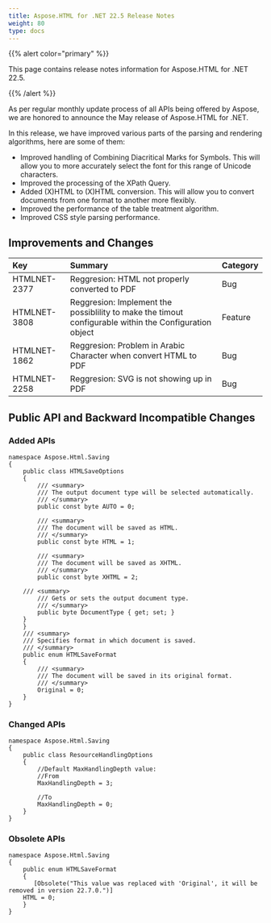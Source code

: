 ```yaml
---
title: Aspose.HTML for .NET 22.5 Release Notes
weight: 80
type: docs
---
```

  {{% alert color="primary" %}} 

This page contains release notes information for Aspose.HTML for .NET 22.5.

{{% /alert %}} 

As per regular monthly update process of all APIs being offered by Aspose, we are honored to announce the May release of Aspose.HTML for .NET.

In this release, we have improved various parts of the parsing and rendering algorithms, here are some of them:

* Improved handling of Combining Diacritical Marks for Symbols. This will allow you to more accurately select the font for this range of Unicode characters.
* Improved the processing of the XPath Query.
* Added (X)HTML to (X)HTML conversion. This will allow you to convert documents from one format to another more flexibly.
* Improved the performance of the table treatment algorithm.
* Improved CSS style parsing performance.


## **Improvements and Changes**

|**Key**|**Summary**|**Category**|
| :- | :- | :- |
|HTMLNET-2377|Reggresion: HTML not properly converted to PDF|Bug|
|HTMLNET-3808|Reggresion: Implement the possiblility to make the timout configurable within the Configuration object|Feature|
|HTMLNET-1862|Reggresion: Problem in Arabic Character when convert HTML to PDF|Bug|
|HTMLNET-2258|Reggresion: SVG is not showing up in PDF|Bug|

## **Public API and Backward Incompatible Changes**
### **Added APIs**

```
namespace Aspose.Html.Saving
{
    public class HTMLSaveOptions
    {
        /// <summary>
        /// The output document type will be selected automatically.
        /// </summary>
        public const byte AUTO = 0;

        /// <summary>
        /// The document will be saved as HTML.
        /// </summary>
        public const byte HTML = 1;

        /// <summary>
        /// The document will be saved as XHTML.
        /// </summary>
        public const byte XHTML = 2;
		
	/// <summary>
        /// Gets or sets the output document type.
        /// </summary>
        public byte DocumentType { get; set; }
	}
    }
    /// <summary>
    /// Specifies format in which document is saved.
    /// </summary>
    public enum HTMLSaveFormat
    {
        /// <summary>
        /// The document will be saved in its original format.
        /// </summary>
        Original = 0;
    }
}
```

### **Changed APIs**

```
namespace Aspose.Html.Saving
{
    public class ResourceHandlingOptions
    {
		//Default MaxHandlingDepth value:
		//From 
		MaxHandlingDepth = 3;
		
		//To
		MaxHandlingDepth = 0;
	}
}
```

### **Obsolete APIs**

```
namespace Aspose.Html.Saving
{
    public enum HTMLSaveFormat
    {
       [Obsolete("This value was replaced with 'Original', it will be removed in version 22.7.0.")]
	HTML = 0;
    }
}

```